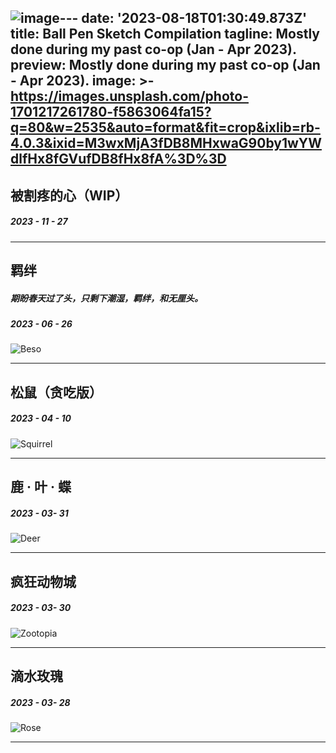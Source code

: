 ![image](https://github.com/daisyyedda/personal-site/assets/65566095/2391148a-1891-446c-af81-08c9435e91f3)---
date: '2023-08-18T01:30:49.873Z'
title: Ball Pen Sketch Compilation
tagline: Mostly done during my past co-op (Jan - Apr 2023).
preview: Mostly done during my past co-op (Jan - Apr 2023).
image: >-
  https://images.unsplash.com/photo-1701217261780-f5863064fa15?q=80&w=2535&auto=format&fit=crop&ixlib=rb-4.0.3&ixid=M3wxMjA3fDB8MHxwaG90by1wYWdlfHx8fGVufDB8fHx8fA%3D%3D
---
## 被割疼的心（WIP）
##### 2023 - 11 - 27

---
## 羁绊
##### 期盼春天过了头，只剩下潮湿，羁绊，和无厘头。
##### 2023 - 06 - 26

![Beso](https://images.unsplash.com/photo-1701217267784-b7e084b342ad?q=80&w=2535&auto=format&fit=crop&ixlib=rb-4.0.3&ixid=M3wxMjA3fDB8MHxwaG90by1wYWdlfHx8fGVufDB8fHx8fA%3D%3D)

---
## 松鼠（贪吃版）
##### 2023 - 04 - 10

![Squirrel](https://images.unsplash.com/photo-1701217261780-f5863064fa15?q=80&w=2535&auto=format&fit=crop&ixlib=rb-4.0.3&ixid=M3wxMjA3fDB8MHxwaG90by1wYWdlfHx8fGVufDB8fHx8fA%3D%3D)

---
## 鹿 · 叶 · 蝶
##### 2023 - 03- 31

![Deer](https://images.unsplash.com/photo-1701217263126-98b5eb8ccdfa?q=80&w=2535&auto=format&fit=crop&ixlib=rb-4.0.3&ixid=M3wxMjA3fDB8MHxwaG90by1wYWdlfHx8fGVufDB8fHx8fA%3D%3D)

---
## 疯狂动物城
##### 2023 - 03- 30

![Zootopia](https://images.unsplash.com/photo-1701217265691-9f8f8d063d3f?q=80&w=2574&auto=format&fit=crop&ixlib=rb-4.0.3&ixid=M3wxMjA3fDB8MHxwaG90by1wYWdlfHx8fGVufDB8fHx8fA%3D%3D)

---
## 滴水玫瑰
##### 2023 - 03- 28

![Rose](https://images.unsplash.com/photo-1701217261954-d48b45ff98d9?q=80&w=2535&auto=format&fit=crop&ixlib=rb-4.0.3&ixid=M3wxMjA3fDB8MHxwaG90by1wYWdlfHx8fGVufDB8fHx8fA%3D%3D)

---

